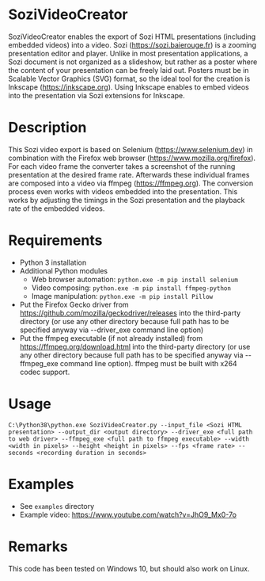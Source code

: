 # SoziVideoCreator
SoziVideoCreator enables the export of Sozi HTML presentations (including embedded videos) into a video. Sozi (https://sozi.baierouge.fr) is a zooming presentation editor and player. Unlike in most presentation applications, a Sozi document is not organized as a slideshow, but rather as a poster where the content of your presentation can be freely laid out. Posters must be in Scalable Vector Graphics (SVG) format, so the ideal tool for the creation is Inkscape (https://inkscape.org). Using Inkscape enables to embed videos into the presentation via Sozi extensions for Inkscape.

# Description
This Sozi video export is based on Selenium (https://www.selenium.dev) in combination with the Firefox web browser (https://www.mozilla.org/firefox). For each video frame the converter takes a screenshot of the running presentation at the desired frame rate. Afterwards these individual frames are composed into a video via ffmpeg (https://ffmpeg.org). The conversion process even works with videos embedded into the presentation. This works by adjusting the timings in the Sozi presentation and the playback rate of the embedded videos.

# Requirements
 * Python 3 installation
 * Additional Python modules
    * Web browser automation: `python.exe -m pip install selenium`
    * Video composing: `python.exe -m pip install ffmpeg-python`
    * Image manipulation: `python.exe -m pip install Pillow`
 * Put the Firefox Gecko driver from https://github.com/mozilla/geckodriver/releases into the third-party directory (or use any other directory because full path has to be specified anyway via --driver_exe command line option)
 * Put the ffmpeg executable (if not already installed) from https://ffmpeg.org/download.html into the third-party directory (or use any other directory because full path has to be specified anyway via --ffmpeg_exe command line option). ffmpeg must be built with x264 codec support.

# Usage
`C:\Python38\python.exe SoziVideoCreator.py --input_file <Sozi HTML presentation> --output_dir <output directory> --driver_exe <full path to web driver> --ffmpeg_exe <full path to ffmpeg executable> --width <width in pixels> --height <height in pixels> --fps <frame rate> --seconds <recording duration in seconds>`

# Examples
 * See `examples` directory
 * Example video: https://www.youtube.com/watch?v=JhO9_Mx0-7o
 
# Remarks
This code has been tested on Windows 10, but should also work on Linux.
